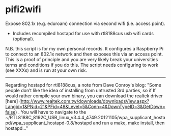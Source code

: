 # pifi2wifi
Expose 802.1x (e.g. eduroam) connection via second wifi (i.e. access point).
  - Includes recompiled hostapd for use with rtl8188cus usb wifi cards (optional).

N.B. this script is for my own personal records. It configures a Raspberry Pi to connect to an 802.1x network and then exposes this via an access point. This is a proof of principle and you are very likely break your universities terms and conditions if you do this. The script needs configuring to work (see XXXs) and is run at your own risk.

---
Regarding hostapd for rtl8188cus, a note from Dave Conroy's blog: "Some people don’t like the idea of installing from untrusted 3rd parties, so if If would rather compile your own binary, you can download the realtek driver [here] (http://www.realtek.com.tw/downloads/downloadsView.aspx?Langid=1&PNid=21&PFid=48&Level=5&Conn=4&DownTypeID=3&GetDown=false)
. You will have to navigate to the ~/RTL8188C_8192C_USB_linux_v3.4.4_4749.20121105/wpa_supplicant_hostapd/wpa_supplicant_hostapd-0.8/hostapd and run a make, make install, then hostapd..."
